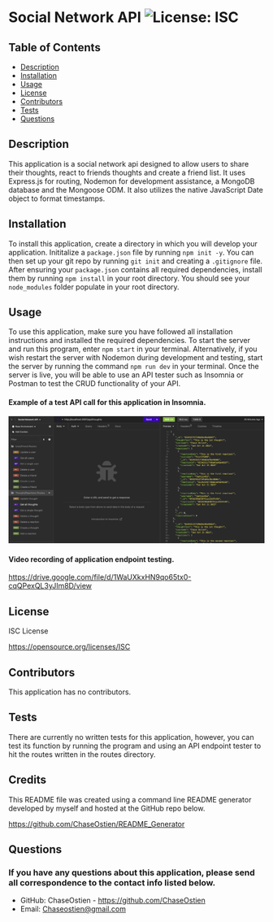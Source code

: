 # Social Network API ![License: ISC](https://img.shields.io/badge/License-ISC-blue.svg)

## Table of Contents
* [Description](#description)
* [Installation](#installation)
* [Usage](#usage)
* [License](#license)
* [Contributors](#contributors)
* [Tests](#tests)
* [Questions](#questions)

## Description
This application is a social network api designed to allow users to share their thoughts, react to friends thoughts and create a friend list. It uses Express.js for routing, Nodemon for development assistance, a MongoDB database and the Mongoose ODM. It also utilizes the native JavaScript Date object to format timestamps. 


## Installation
To install this application, create a directory in which you will develop your application. Inititalize a `package.json` file by running `npm init -y`. You can then set up your git repo by running `git init` and creating a `.gitignore` file. After ensuring your `package.json` contains all required dependencies, install them by running `npm install` in your root directory. You should see your `node_modules` folder populate in your root directory.

## Usage
To use this application, make sure you have followed all installation instructions and installed the required dependencies. To start the server and run this program, enter `npm start` in your terminal. Alternatively, if you wish restart the server with Nodemon during development and testing, start the server by running the command `npm run dev` in your terminal. Once the server is live, you will be able to use an API tester such as Insomnia or Postman to test the CRUD functionality of your API.

#### Example of a test API call for this application in Insomnia.
![Screenshot of command line prompts.](./assets/img/SocialNetworkApi.png)

#### Video recording of application endpoint testing. 
https://drive.google.com/file/d/1WaUXkxHN9qo65tx0-cqQPexQL3yJIm8D/view

## License
ISC License

https://opensource.org/licenses/ISC
## Contributors
This application has no contributors.

## Tests
There are currently no written tests for this application, however, you can test its function by running the program and using an API endpoint tester to hit the routes written in the routes directory.

## Credits
This README file was created using a command line README generator developed by myself and hosted at the GitHub repo below.

https://github.com/ChaseOstien/README_Generator

## Questions
### If you have any questions about this application, please send all correspondence to the contact info listed below. 
* GitHub: ChaseOstien - https://github.com/ChaseOstien
* Email: Chaseostien@gmail.com